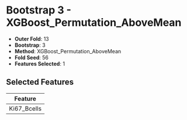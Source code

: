 # Bootstrap 3 - XGBoost_Permutation_AboveMean

- **Outer Fold**: 13
- **Bootstrap**: 3
- **Method**: XGBoost_Permutation_AboveMean
- **Fold Seed**: 56
- **Features Selected**: 1

## Selected Features

| Feature |
|---------|
| Ki67_Bcells |
